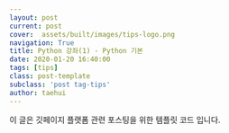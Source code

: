 ```yaml
---
layout: post
current: post
cover:  assets/built/images/tips-logo.png
navigation: True
title: Python 강좌(1) - Python 기본
date: 2020-01-20 16:40:00
tags: [tips]
class: post-template
subclass: 'post tag-tips'
author: taehui
---
```


이 글은 깃페이지 플랫폼 관련 포스팅을 위한 템플릿 코드 입니다.